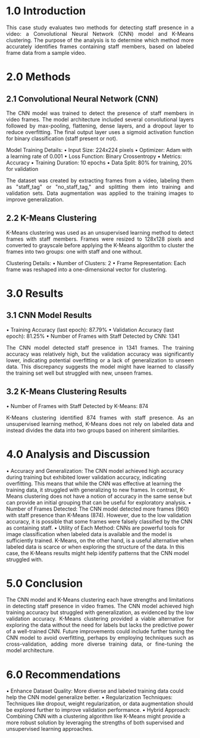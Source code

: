 # 1.0 Introduction 

<p align="justify"> This case study evaluates two methods for detecting staff presence in a video: a Convolutional Neural Network (CNN) model and K-Means clustering. The purpose of the analysis is to determine which method more accurately identifies frames containing staff members, based on labeled frame data from a sample video.

# 2.0 Methods
## 2.1 Convolutional Neural Network (CNN) 
<p align="justify"> The CNN model was trained to detect the presence of staff members in video frames. The model architecture included several convolutional layers followed by max-pooling, flattening, dense layers, and a dropout layer to reduce overfitting. The final output layer uses a sigmoid activation function for binary classification (staff present or not).

Model Training Details:
•	Input Size: 224x224 pixels
•	Optimizer: Adam with a learning rate of 0.001
•	Loss Function: Binary Crossentropy
•	Metrics: Accuracy
•	Training Duration: 10 epochs
•	Data Split: 80% for training, 20% for validation
<p align="justify"> The dataset was created by extracting frames from a video, labeling them as "staff_tag" or "no_staff_tag," and splitting them into training and validation sets. Data augmentation was applied to the training images to improve generalization.

## 2.2 K-Means Clustering 
<p align="justify"> K-Means clustering was used as an unsupervised learning method to detect frames with staff members. Frames were resized to 128x128 pixels and converted to grayscale before applying the K-Means algorithm to cluster the frames into two groups: one with staff and one without.


Clustering Details:
•	Number of Clusters: 2
•	Frame Representation: Each frame was reshaped into a one-dimensional vector for clustering.

# 3.0 Results
## 3.1 CNN Model Results
•	Training Accuracy (last epoch): 87.79%
•	Validation Accuracy (last epoch): 81.25%
•	Number of Frames with Staff Detected by CNN: 1341
<p align="justify"> The CNN model detected staff presence in 1341 frames. The training accuracy was relatively high, but the validation accuracy was significantly lower, indicating potential overfitting or a lack of generalization to unseen data. This discrepancy suggests the model might have learned to classify the training set well but struggled with new, unseen frames.

## 3.2 K-Means Clustering Results
•	Number of Frames with Staff Detected by K-Means: 874
<p align="justify"> K-Means clustering identified 874 frames with staff presence. As an unsupervised learning method, K-Means does not rely on labeled data and instead divides the data into two groups based on inherent similarities.

# 4.0 Analysis and Discussion
•	Accuracy and Generalization: The CNN model achieved high accuracy during training but exhibited lower validation accuracy, indicating overfitting. This means that while the CNN was effective at learning the training data, it struggled with generalizing to new frames. In contrast, K-Means clustering does not have a notion of accuracy in the same sense but can provide an initial grouping that can be useful for exploratory analysis.
•	Number of Frames Detected: The CNN model detected more frames (960) with staff presence than K-Means (874). However, due to the low validation accuracy, it is possible that some frames were falsely classified by the CNN as containing staff.
•	Utility of Each Method: CNNs are powerful tools for image classification when labeled data is available and the model is sufficiently trained. K-Means, on the other hand, is a useful alternative when labeled data is scarce or when exploring the structure of the data. In this case, the K-Means results might help identify patterns that the CNN model struggled with.

# 5.0 Conclusion
<p align="justify"> The CNN model and K-Means clustering each have strengths and limitations in detecting staff presence in video frames. The CNN model achieved high training accuracy but struggled with generalization, as evidenced by the low validation accuracy. K-Means clustering provided a viable alternative for exploring the data without the need for labels but lacks the predictive power of a well-trained CNN. Future improvements could include further tuning the CNN model to avoid overfitting, perhaps by employing techniques such as cross-validation, adding more diverse training data, or fine-tuning the model architecture.

# 6.0 Recommendations
•	Enhance Dataset Quality: More diverse and labeled training data could help the CNN model generalize better.
•	Regularization Techniques: Techniques like dropout, weight regularization, or data augmentation should be explored further to improve validation performance.
•	Hybrid Approach: Combining CNN with a clustering algorithm like K-Means might provide a more robust solution by leveraging the strengths of both supervised and unsupervised learning approaches.





